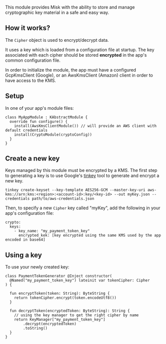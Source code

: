 This module provides Misk with the ability to store and manage cryptographic key material in a
safe and easy way.

How it works?
-----
The `Cipher` object is used to encrypt/decrypt data.

It uses a key which is loaded from a configuration file at startup.
The key associated with each cipher should be stored **encrypted** in the app's common configuration file.

In order to initialize the module, the app must have a configured GcpKmsClient (Google),
or an AwsKmsClient (Amazon) client in order to have access to the KMS.

Setup
-----
In one of your app's module files:
```$kotlin
class MyAppModule : KAbstractModule {
  override fun configure() {
    install(AwsKmsClientModule()) // will provide an AWS client with default credentials
    install(CryptoModule(cryptoConfig))
  }
}
```

Create a new key
-----
Keys managed by this module must be encrypted by a KMS.
The first step to generating a key is to use Google's 
[tinkey](https://github.com/google/tink/blob/master/docs/TINKEY.md) tool to generate and encrypt a new key.
```
tinkey create-keyset --key-template AES256-GCM --master-key-uri aws-kms://arn:kms:<region>:<account-id>:key/<key-id> --out myKey.json --credentials path/to/aws-credentials.json
```
Then, to specify a new `Cipher` key called "myKey", add the following in your app's configuration file:
```$yaml
crypto:
  keys:
    - key_name: "my_payment_token_key"
      encrypted_kek: [key encrypted using the same KMS used by the app encoded in base64] 
``` 
Using a key
-----
To use your newly created key:
```$kotlin
class PaymentTokenGenerator @Inject constructor(
  @Named("my_payment_token_key") lateinit var tokenCipher: Cipher
) {
  
  fun encryptToken(token: String): ByteString {
    return tokenCipher.encrypt(token.encodeUtf8())
  }
  
  fun decryptToken(encryptedToken: ByteString): String {
    // using the key manager to get the right cipher by name
    return KeyManager["my_payment_token_key"]
        .decrypt(encryptedToken)
        .toString()
  }
}
```